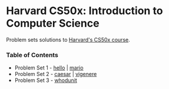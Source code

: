 Harvard CS50x: Introduction to Computer Science
=====================
Problem sets solutions to [Harvard's CS50x course](https://www.edx.org/course/introduction-computer-science-harvardx-cs50x).

### Table of Contents

- Problem Set 1 - [hello](/pset1/hello) | [mario](/pset1/mario/more)
- Problem Set 2 - [caesar](/pset2/caesar) | [vigenere](/pset2/vigenere)
- Problem Set 3 - [whodunit](/pset4/whodunit)

